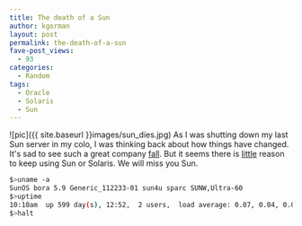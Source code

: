 ```yaml
---
title: The death of a Sun
author: kgorman
layout: post
permalink: the-death-of-a-sun
fave-post_views:
  - 93
categories:
  - Random
tags:
  - Oracle
  - Solaris
  - Sun
---
```

![pic]({{ site.baseurl }}images/sun_dies.jpg)
As I was shutting down my last Sun server in my colo, I was thinking back about how things have changed. It's sad to see such a great company [fall](http://www.computerworld.com.au/slideshow/334210/pictures-remember-rise-fall-sun-microsystems/). But it seems there is [little](http://www.infoworld.com/d/open-source/license-change-leaves-sun-solaris-users-crossroads-858) reason to keep using Sun or Solaris. We will miss you Sun.

```bash
$>uname -a
SunOS bora 5.9 Generic_112233-01 sun4u sparc SUNW,Ultra-60
$>uptime
10:10am  up 599 day(s), 12:52,  2 users,  load average: 0.07, 0.04, 0.03
$>halt
```
